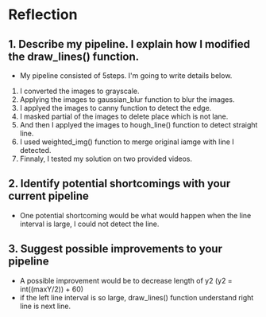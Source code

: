 # Reflection

## 1. Describe my pipeline. I explain how I modified the draw_lines() function.

- My pipeline consisted of 5steps. I'm going to write details below.
1. I converted the images to grayscale.
2. Applying the images to gaussian_blur function to blur the images.
3. I applyed the images to canny function to detect the edge.
4. I masked partial of the images to delete place which is not lane.
5. And then I applyed the images to hough_line() function to detect straight line.
6. I used weighted_img() function to merge original iamge with line I detected.
7. Finnaly, I tested my solution on two provided videos.


## 2. Identify potential shortcomings with your current pipeline
- One potential shortcoming would be what would happen when the line interval is large, I could not detect the line.

## 3. Suggest possible improvements to your pipeline
- A possible improvement would be to decrease length of y2 (y2 = int((maxY/2)) + 60)
- if the left line interval is so large, draw_lines() function understand right line is next line.
